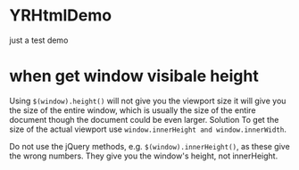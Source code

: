# YRHtmlDemo
just a test demo


# when get window visibale height
 Using `$(window).height()` will not give you the viewport size it will give you the size of the entire window, which is usually the size of the entire document though the document could be even larger.
Solution
 To get the size of the actual viewport use `window.innerHeight and window.innerWidth`.

 Do not use the jQuery methods, e.g. `$(window).innerHeight()`, as these give the wrong numbers. They give you the window's height, not innerHeight.

